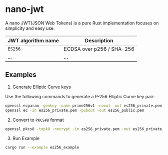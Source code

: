 # nano-jwt

A nano JWT(JSON Web Tokens) is a pure Rust implementation focuses on simplicity and easy use.

| JWT algorithm name | Description               |
|--------------------|---------------------------|
| `ES256`            | ECDSA over p256 / SHA-256 |
| ...                | ...                       |

## Examples

1. Generate Elliptic Curve keys

Use the following commands to generate a P-256 Elliptic Curve key pair:

```bash
openssl ecparam -genkey -name prime256v1 -noout -out es256_private.pem
openssl ec -in es256_private.pem -pubout -out es256_public.pem
```

2. Convert to `PKCS#8` format

```bash
openssl pkcs8 -topk8 -nocrypt -in es256_private.pem -out es256_private_pkcs8.pem
```

3. Run Example

```bash
cargo run --example es256_example
```